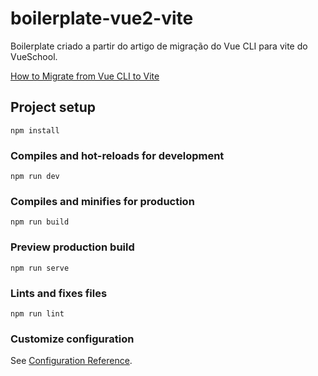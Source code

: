 # boilerplate-vue2-vite
Boilerplate criado a partir do artigo de migração do Vue CLI para vite do VueSchool.

[How to Migrate from Vue CLI to Vite](https://vueschool.io/articles/vuejs-tutorials/how-to-migrate-from-vue-cli-to-vite/)

## Project setup
```
npm install
```

### Compiles and hot-reloads for development
```
npm run dev
```

### Compiles and minifies for production
```
npm run build
```

### Preview production build
```
npm run serve
```

### Lints and fixes files
```
npm run lint
```

### Customize configuration
See [Configuration Reference](https://cli.vuejs.org/config/).
